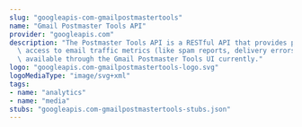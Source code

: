 ```yaml
---
slug: "googleapis-com-gmailpostmastertools"
name: "Gmail Postmaster Tools API"
provider: "googleapis.com"
description: "The Postmaster Tools API is a RESTful API that provides programmatic\
  \ access to email traffic metrics (like spam reports, delivery errors etc) otherwise\
  \ available through the Gmail Postmaster Tools UI currently."
logo: "googleapis.com-gmailpostmastertools-logo.svg"
logoMediaType: "image/svg+xml"
tags:
- name: "analytics"
- name: "media"
stubs: "googleapis.com-gmailpostmastertools-stubs.json"
---
```

